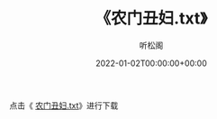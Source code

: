 ﻿---
title:  《农门丑妇.txt》
date:   2022-01-02T00:00:00+00:00
author: 听松阁
layout: post
permalink: /农门丑妇/
categories: 小说
tags: [小说]
---

点击《 [农门丑妇.txt](http://img.660000.xyz/bookstukust/book/bntxt/10/农门丑妇.txt)》进行下载